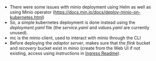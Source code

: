 - There were some issues with minio deployment using Helm as well as using Minio operator (https://docs.min.io/docs/deploy-minio-on-kubernetes.html)
- So, a simple kubernetes deployment is done instead using the *deployment.yaml* file (the *service.yaml* and *values.yaml* are currently unused).
- mc is the minio client, used to interact with minio through the CLI
- Before deploying the *adaptor server*, makes sure that the *flink* bucket and *recovery* bucket exist in minio (create
 from the Web UI if not existing, access using instructions in [Ingress Readme](../ingress/README.md)).